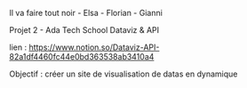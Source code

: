 Il va faire tout noir - Elsa - Florian - Gianni

Projet 2 - Ada Tech School
Dataviz & API

lien : https://www.notion.so/Dataviz-API-82a1df4460fc44e0bd363538ab3410a4

Objectif : créer un site de visualisation de datas en dynamique



